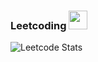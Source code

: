### Leetcoding <img src="https://github.com/qingy2019/qingy2019/assets/66195939/e17d5f07-785b-4d8f-a974-9da84f0f741c" height=30 width=30>


![Leetcode Stats](https://leetcard.jacoblin.cool/01110001?theme=light&font=Exo%202&ext=contest,activity)

<!--
**qingy2019/qingy2019** is a ✨ _special_ ✨ repository because its `README.md` (this file) appears on your GitHub profile.

Here are some ideas to get you started:

- 🔭 I’m currently working on ...
- 🌱 I’m currently learning ...
- 👯 I’m looking to collaborate on ...
- 🤔 I’m looking for help with ...
- 💬 Ask me about ...
- 📫 How to reach me: ...
- 😄 Pronouns: ...
- ⚡ Fun fact: ...
-->
